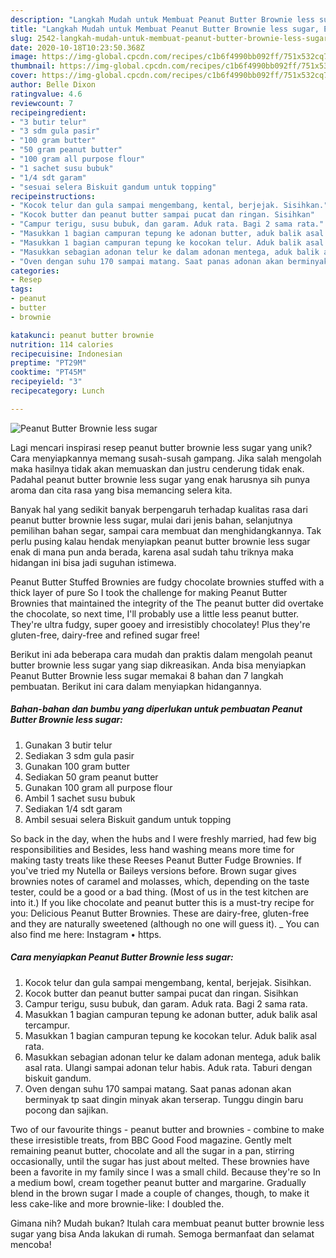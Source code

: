 ```yaml
---
description: "Langkah Mudah untuk Membuat Peanut Butter Brownie less sugar, Enak"
title: "Langkah Mudah untuk Membuat Peanut Butter Brownie less sugar, Enak"
slug: 2542-langkah-mudah-untuk-membuat-peanut-butter-brownie-less-sugar-enak
date: 2020-10-18T10:23:50.368Z
image: https://img-global.cpcdn.com/recipes/c1b6f4990bb092ff/751x532cq70/peanut-butter-brownie-less-sugar-foto-resep-utama.jpg
thumbnail: https://img-global.cpcdn.com/recipes/c1b6f4990bb092ff/751x532cq70/peanut-butter-brownie-less-sugar-foto-resep-utama.jpg
cover: https://img-global.cpcdn.com/recipes/c1b6f4990bb092ff/751x532cq70/peanut-butter-brownie-less-sugar-foto-resep-utama.jpg
author: Belle Dixon
ratingvalue: 4.6
reviewcount: 7
recipeingredient:
- "3 butir telur"
- "3 sdm gula pasir"
- "100 gram butter"
- "50 gram peanut butter"
- "100 gram all purpose flour"
- "1 sachet susu bubuk"
- "1/4 sdt garam"
- "sesuai selera Biskuit gandum untuk topping"
recipeinstructions:
- "Kocok telur dan gula sampai mengembang, kental, berjejak. Sisihkan."
- "Kocok butter dan peanut butter sampai pucat dan ringan. Sisihkan"
- "Campur terigu, susu bubuk, dan garam. Aduk rata. Bagi 2 sama rata."
- "Masukkan 1 bagian campuran tepung ke adonan butter, aduk balik asal tercampur."
- "Masukkan 1 bagian campuran tepung ke kocokan telur. Aduk balik asal rata."
- "Masukkan sebagian adonan telur ke dalam adonan mentega, aduk balik asal rata. Ulangi sampai adonan telur habis. Aduk rata. Taburi dengan biskuit gandum."
- "Oven dengan suhu 170 sampai matang. Saat panas adonan akan berminyak tp saat dingin minyak akan terserap. Tunggu dingin baru pocong dan sajikan."
categories:
- Resep
tags:
- peanut
- butter
- brownie

katakunci: peanut butter brownie 
nutrition: 114 calories
recipecuisine: Indonesian
preptime: "PT29M"
cooktime: "PT45M"
recipeyield: "3"
recipecategory: Lunch

---
```



![Peanut Butter Brownie less sugar](https://img-global.cpcdn.com/recipes/c1b6f4990bb092ff/751x532cq70/peanut-butter-brownie-less-sugar-foto-resep-utama.jpg)

Lagi mencari inspirasi resep peanut butter brownie less sugar yang unik? Cara menyiapkannya memang susah-susah gampang. Jika salah mengolah maka hasilnya tidak akan memuaskan dan justru cenderung tidak enak. Padahal peanut butter brownie less sugar yang enak harusnya sih punya aroma dan cita rasa yang bisa memancing selera kita.

Banyak hal yang sedikit banyak berpengaruh terhadap kualitas rasa dari peanut butter brownie less sugar, mulai dari jenis bahan, selanjutnya pemilihan bahan segar, sampai cara membuat dan menghidangkannya. Tak perlu pusing kalau hendak menyiapkan peanut butter brownie less sugar enak di mana pun anda berada, karena asal sudah tahu triknya maka hidangan ini bisa jadi suguhan istimewa.

Peanut Butter Stuffed Brownies are fudgy chocolate brownies stuffed with a thick layer of pure So I took the challenge for making Peanut Butter Brownies that maintained the integrity of the The peanut butter did overtake the chocolate, so next time, I&#39;ll probably use a little less peanut butter. They&#39;re ultra fudgy, super gooey and irresistibly chocolatey! Plus they&#39;re gluten-free, dairy-free and refined sugar free!


Berikut ini ada beberapa cara mudah dan praktis dalam mengolah peanut butter brownie less sugar yang siap dikreasikan. Anda bisa menyiapkan Peanut Butter Brownie less sugar memakai 8 bahan dan 7 langkah pembuatan. Berikut ini cara dalam menyiapkan hidangannya.

<!--inarticleads1-->

##### Bahan-bahan dan bumbu yang diperlukan untuk pembuatan Peanut Butter Brownie less sugar:

1. Gunakan 3 butir telur
1. Sediakan 3 sdm gula pasir
1. Gunakan 100 gram butter
1. Sediakan 50 gram peanut butter
1. Gunakan 100 gram all purpose flour
1. Ambil 1 sachet susu bubuk
1. Sediakan 1/4 sdt garam
1. Ambil sesuai selera Biskuit gandum untuk topping


So back in the day, when the hubs and I were freshly married, had few big responsibilities and Besides, less hand washing means more time for making tasty treats like these Reeses Peanut Butter Fudge Brownies. If you&#39;ve tried my Nutella or Baileys versions before. Brown sugar gives brownies notes of caramel and molasses, which, depending on the taste tester, could be a good or a bad thing. (Most of us in the test kitchen are into it.) If you like chocolate and peanut butter this is a must-try recipe for you: Delicious Peanut Butter Brownies. These are dairy-free, gluten-free and they are naturally sweetened (although no one will guess it). _ You can also find me here: Instagram • https. 

<!--inarticleads2-->

##### Cara menyiapkan Peanut Butter Brownie less sugar:

1. Kocok telur dan gula sampai mengembang, kental, berjejak. Sisihkan.
1. Kocok butter dan peanut butter sampai pucat dan ringan. Sisihkan
1. Campur terigu, susu bubuk, dan garam. Aduk rata. Bagi 2 sama rata.
1. Masukkan 1 bagian campuran tepung ke adonan butter, aduk balik asal tercampur.
1. Masukkan 1 bagian campuran tepung ke kocokan telur. Aduk balik asal rata.
1. Masukkan sebagian adonan telur ke dalam adonan mentega, aduk balik asal rata. Ulangi sampai adonan telur habis. Aduk rata. Taburi dengan biskuit gandum.
1. Oven dengan suhu 170 sampai matang. Saat panas adonan akan berminyak tp saat dingin minyak akan terserap. Tunggu dingin baru pocong dan sajikan.


Two of our favourite things - peanut butter and brownies - combine to make these irresistible treats, from BBC Good Food magazine. Gently melt remaining peanut butter, chocolate and all the sugar in a pan, stirring occasionally, until the sugar has just about melted. These brownies have been a favorite in my family since I was a small child. Because they&#39;re so In a medium bowl, cream together peanut butter and margarine. Gradually blend in the brown sugar I made a couple of changes, though, to make it less cake-like and more brownie-like: I doubled the. 

Gimana nih? Mudah bukan? Itulah cara membuat peanut butter brownie less sugar yang bisa Anda lakukan di rumah. Semoga bermanfaat dan selamat mencoba!
